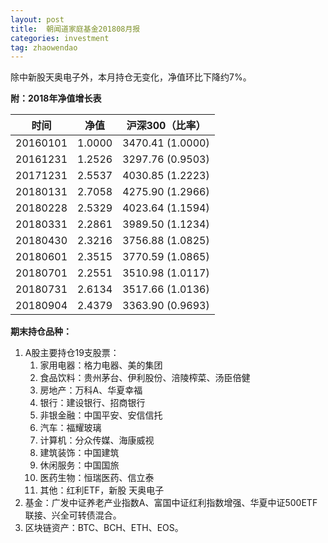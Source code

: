 ```yaml
---
layout: post
title:  朝闻道家庭基金201808月报
categories: investment
tag: zhaowendao
---
```


除中新股天奥电子外，本月持仓无变化，净值环比下降约7%。

**附：2018年净值增长表**

| 时间     | 净值   | 沪深300（比率）  |
| -------- | ------ | ---------------- |
| 20160101 | 1.0000 | 3470.41 (1.0000) |
| 20161231 | 1.2526 | 3297.76 (0.9503) |
| 20171231 | 2.5537 | 4030.85 (1.2223) |
| 20180131 | 2.7058 | 4275.90 (1.2966) |
| 20180228 | 2.5329 | 4023.64 (1.1594) |
| 20180331 | 2.2861 | 3989.50 (1.1234) |
| 20180430 | 2.3216 | 3756.88 (1.0825) |
| 20180601 | 2.3515 | 3770.59 (1.0865) |
| 20180701 | 2.2551 | 3510.98 (1.0117) |
| 20180731 | 2.6134 | 3517.66 (1.0136) |
| 20180904 | 2.4379 | 3363.90 (0.9693) |

**期末持仓品种：**

1. A股主要持仓19支股票：
   1. 家用电器：格力电器、美的集团
   2. 食品饮料：贵州茅台、伊利股份、涪陵榨菜、汤臣倍健
   3. 房地产：万科A、华夏幸福
   4. 银行：建设银行、招商银行
   5. 非银金融：中国平安、安信信托
   6. 汽车：福耀玻璃
   7. 计算机：分众传媒、海康威视
   8. 建筑装饰：中国建筑
   9. 休闲服务：中国国旅
   10. 医药生物：恒瑞医药、信立泰
   11. 其他：红利ETF，新股 天奥电子
2. 基金：广发中证养老产业指数A、富国中证红利指数增强、华夏中证500ETF联接、兴全可转债混合。
3. 区块链资产：BTC、BCH、ETH、EOS。



